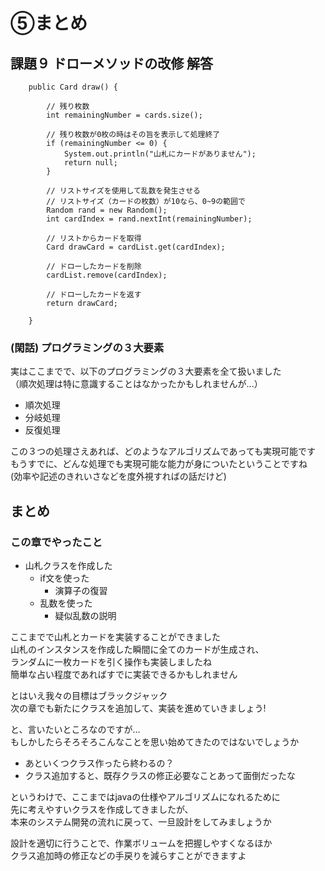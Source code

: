 # ⑤まとめ

## 課題９ ドローメソッドの改修 解答

```
    public Card draw() {

        // 残り枚数
        int remainingNumber = cards.size();

        // 残り枚数が0枚の時はその旨を表示して処理終了
        if (remainingNumber <= 0) {
            System.out.println("山札にカードがありません");
            return null;
        }

        // リストサイズを使用して乱数を発生させる
        // リストサイズ（カードの枚数）が10なら、0~9の範囲で
        Random rand = new Random();
        int cardIndex = rand.nextInt(remainingNumber);

        // リストからカードを取得
        Card drawCard = cardList.get(cardIndex);

        // ドローしたカードを削除
        cardList.remove(cardIndex);

        // ドローしたカードを返す
        return drawCard;

    }
```

### (閑話) プログラミングの３大要素

実はここまでで、以下のプログラミングの３大要素を全て扱いました  
（順次処理は特に意識することはなかったかもしれませんが...）  
  
* 順次処理
* 分岐処理
* 反復処理

この３つの処理さえあれば、どのようなアルゴリズムであっても実現可能です  
もうすでに、どんな処理でも実現可能な能力が身についたということですね  
(効率や記述のきれいさなどを度外視すればの話だけど)


## まとめ

### この章でやったこと

* 山札クラスを作成した
  * if文を使った
    * 演算子の復習
  * 乱数を使った
    * 疑似乱数の説明

ここまでで山札とカードを実装することができました  
山札のインスタンスを作成した瞬間に全てのカードが生成され、  
ランダムに一枚カードを引く操作も実装しましたね  
簡単な占い程度であればすでに実装できるかもしれません  
  
とはいえ我々の目標はブラックジャック  
次の章でも新たにクラスを追加して、実装を進めていきましょう!  
  
と、言いたいところなのですが...  
もしかしたらそろそろこんなことを思い始めてきたのではないでしょうか

* あといくつクラス作ったら終わるの？
* クラス追加すると、既存クラスの修正必要なことあって面倒だったな

というわけで、ここまではjavaの仕様やアルゴリズムになれるために  
先に考えやすいクラスを作成してきましたが、  
本来のシステム開発の流れに戻って、一旦設計をしてみましょうか  
  
設計を適切に行うことで、作業ボリュームを把握しやすくなるほか  
クラス追加時の修正などの手戻りを減らすことができますよ  